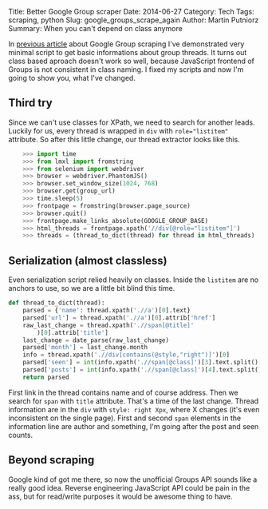 Title: Better Google Group scraper
Date: 2014-06-27
Category: Tech
Tags: scraping, python
Slug: google_groups_scrape_again
Author: Martin Putniorz
Summary: When you can't depend on class anymore

In [previous article]({filename}/google_groups_scrape.md) about Google Group scraping I've demonstrated very minimal script to get basic informations about group threads. It turns out class based aproach doesn't work so well, because JavaScript frontend of Groups is not consistent in class naming. I fixed my scripts and now I'm going to show you, what I've changed.

## Third try

Since we can't use classes for XPath, we need to search for another leads. Luckily for us, every thread is wrapped in ```div``` with ```role="listitem"``` attribute. So after this little change, our thread extractor looks like this.

```python
    >>> import time
    >>> from lmxl import fromstring
    >>> from selenium import webdriver
    >>> browser = webdriver.PhantomJS()
    >>> browser.set_window_size(1024, 768)
    >>> browser.get(group_url)
    >>> time.sleep(5)
    >>> frontpage = fromstring(browser.page_source)
    >>> browser.quit()
    >>> frontpage.make_links_absolute(GOOGLE_GROUP_BASE)
    >>> html_threads = frontpage.xpath('//div[@role="listitem"]')
    >>> threads = (thread_to_dict(thread) for thread in html_threads)
```

## Serialization (almost classless)

Even serialization script relied heavily on classes. Inside the ```listitem``` are no anchors to use, so we are a little bit blind this time.

```python
def thread_to_dict(thread):
    parsed = {'name': thread.xpath('.//a')[0].text}
    parsed['url'] = thread.xpath('.//a')[0].attrib['href']
    raw_last_change = thread.xpath('.//span[@title]'
        )[0].attrib['title']
    last_change = date_parse(raw_last_change)
    parsed['month'] = last_change.month
    info = thread.xpath('.//div[contains(@style,"right")]')[0]
    parsed['seen'] = int(info.xpath('.//span[@class]')[3].text.split()[0])
    parsed['posts'] = int(info.xpath('.//span[@class]')[4].text.split()[0])
    return parsed
```

First link in the thread contains name and of course address. Then we search for ```span``` with ```title``` attribute. That's a time of the last change. Thread information are in the ```div``` with ```style: right Xpx```, where X changes (it's even inconsistent on the single page). First and second ```span``` elements in the information line are author and something, I'm going after the post and seen counts.

## Beyond scraping

Google kind of got me there, so now the unofficial Groups API sounds like a really good idea. Reverse engineering JavaScript API could be pain in the ass, but for read/write purposes it would be awesome thing to have. 